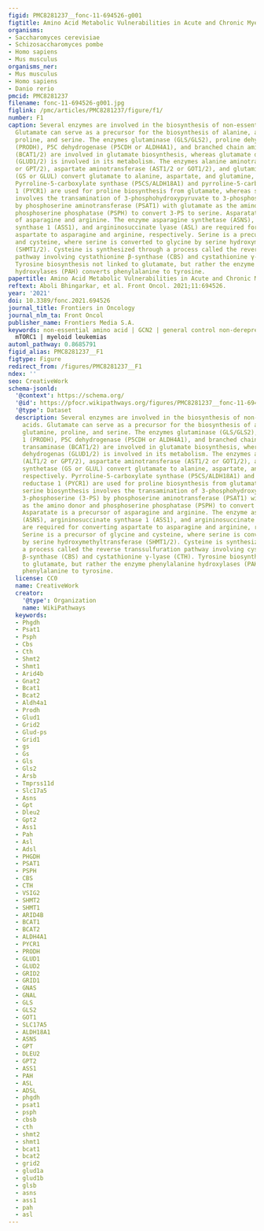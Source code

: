 ```yaml
---
figid: PMC8281237__fonc-11-694526-g001
figtitle: Amino Acid Metabolic Vulnerabilities in Acute and Chronic Myeloid Leukemias
organisms:
- Saccharomyces cerevisiae
- Schizosaccharomyces pombe
- Homo sapiens
- Mus musculus
organisms_ner:
- Mus musculus
- Homo sapiens
- Danio rerio
pmcid: PMC8281237
filename: fonc-11-694526-g001.jpg
figlink: /pmc/articles/PMC8281237/figure/f1/
number: F1
caption: Several enzymes are involved in the biosynthesis of non-essential amino acids.
  Glutamate can serve as a precursor for the biosynthesis of alanine, aspartate, glutamine,
  proline, and serine. The enzymes glutaminase (GLS/GLS2), proline dehydrogenase 1
  (PRODH), P5C dehydrogenase (P5CDH or ALDH4A1), and branched chain amino acid transaminase
  (BCAT1/2) are involved in glutamate biosynthesis, whereas glutamate dehydrogenas
  (GLUD1/2) is involved in its metabolism. The enzymes alanine aminotransaminase (ALT1/2
  or GPT/2), aspartate aminotransferase (AST1/2 or GOT1/2), and glutamine synthetase
  (GS or GLUL) convert glutamate to alanine, aspartate, and glutamine, respectively.
  Pyrroline-5-carboxylate synthase (P5CS/ALDH18A1) and pyrroline-5-carboxylate reductase
  1 (PYCR1) are used for proline biosynthesis from glutamate, whereas serine biosynthesis
  involves the transamination of 3-phosphohydroxypyruvate to 3-phosphoserine (3-PS)
  by phosphoserine aminotransferase (PSAT1) with glutamate as the amino donor and
  phosphoserine phosphatase (PSPH) to convert 3-PS to serine. Asparatate is a precursor
  of asparagine and arginine. The enzyme asparagine synthetase (ASNS), argininosuccinate
  synthase 1 (ASS1), and argininosuccinate lyase (ASL) are required for converting
  aspartate to asparagine and arginine, respectively. Serine is a precursor of glycine
  and cysteine, where serine is converted to glycine by serine hydroxymethyltransferase
  (SHMT1/2). Cysteine is synthesized through a process called the reverse transsulfuration
  pathway involving cystathionine β-synthase (CBS) and cystathionine γ-lyase (CTH).
  Tyrosine biosynthesis not linked to glutamate, but rather the enzyme phenylalanine
  hydroxylases (PAH) converts phenylalanine to tyrosine.
papertitle: Amino Acid Metabolic Vulnerabilities in Acute and Chronic Myeloid Leukemias.
reftext: Aboli Bhingarkar, et al. Front Oncol. 2021;11:694526.
year: '2021'
doi: 10.3389/fonc.2021.694526
journal_title: Frontiers in Oncology
journal_nlm_ta: Front Oncol
publisher_name: Frontiers Media S.A.
keywords: non-essential amino acid | GCN2 | general control non-derepressible 2 |
  mTORC1 | myeloid leukemias
automl_pathway: 0.8685791
figid_alias: PMC8281237__F1
figtype: Figure
redirect_from: /figures/PMC8281237__F1
ndex: ''
seo: CreativeWork
schema-jsonld:
  '@context': https://schema.org/
  '@id': https://pfocr.wikipathways.org/figures/PMC8281237__fonc-11-694526-g001.html
  '@type': Dataset
  description: Several enzymes are involved in the biosynthesis of non-essential amino
    acids. Glutamate can serve as a precursor for the biosynthesis of alanine, aspartate,
    glutamine, proline, and serine. The enzymes glutaminase (GLS/GLS2), proline dehydrogenase
    1 (PRODH), P5C dehydrogenase (P5CDH or ALDH4A1), and branched chain amino acid
    transaminase (BCAT1/2) are involved in glutamate biosynthesis, whereas glutamate
    dehydrogenas (GLUD1/2) is involved in its metabolism. The enzymes alanine aminotransaminase
    (ALT1/2 or GPT/2), aspartate aminotransferase (AST1/2 or GOT1/2), and glutamine
    synthetase (GS or GLUL) convert glutamate to alanine, aspartate, and glutamine,
    respectively. Pyrroline-5-carboxylate synthase (P5CS/ALDH18A1) and pyrroline-5-carboxylate
    reductase 1 (PYCR1) are used for proline biosynthesis from glutamate, whereas
    serine biosynthesis involves the transamination of 3-phosphohydroxypyruvate to
    3-phosphoserine (3-PS) by phosphoserine aminotransferase (PSAT1) with glutamate
    as the amino donor and phosphoserine phosphatase (PSPH) to convert 3-PS to serine.
    Asparatate is a precursor of asparagine and arginine. The enzyme asparagine synthetase
    (ASNS), argininosuccinate synthase 1 (ASS1), and argininosuccinate lyase (ASL)
    are required for converting aspartate to asparagine and arginine, respectively.
    Serine is a precursor of glycine and cysteine, where serine is converted to glycine
    by serine hydroxymethyltransferase (SHMT1/2). Cysteine is synthesized through
    a process called the reverse transsulfuration pathway involving cystathionine
    β-synthase (CBS) and cystathionine γ-lyase (CTH). Tyrosine biosynthesis not linked
    to glutamate, but rather the enzyme phenylalanine hydroxylases (PAH) converts
    phenylalanine to tyrosine.
  license: CC0
  name: CreativeWork
  creator:
    '@type': Organization
    name: WikiPathways
  keywords:
  - Phgdh
  - Psat1
  - Psph
  - Cbs
  - Cth
  - Shmt2
  - Shmt1
  - Arid4b
  - Gnat2
  - Bcat1
  - Bcat2
  - Aldh4a1
  - Prodh
  - Glud1
  - Grid2
  - Glud-ps
  - Grid1
  - gs
  - Gs
  - Gls
  - Gls2
  - Arsb
  - Tmprss11d
  - Slc17a5
  - Asns
  - Gpt
  - Dleu2
  - Gpt2
  - Ass1
  - Pah
  - Asl
  - Adsl
  - PHGDH
  - PSAT1
  - PSPH
  - CBS
  - CTH
  - VSIG2
  - SHMT2
  - SHMT1
  - ARID4B
  - BCAT1
  - BCAT2
  - ALDH4A1
  - PYCR1
  - PRODH
  - GLUD1
  - GLUD2
  - GRID2
  - GRID1
  - GNAS
  - GNAL
  - GLS
  - GLS2
  - GOT1
  - SLC17A5
  - ALDH18A1
  - ASNS
  - GPT
  - DLEU2
  - GPT2
  - ASS1
  - PAH
  - ASL
  - ADSL
  - phgdh
  - psat1
  - psph
  - cbsb
  - cth
  - shmt2
  - shmt1
  - bcat1
  - bcat2
  - grid2
  - glud1a
  - glud1b
  - glsb
  - asns
  - ass1
  - pah
  - asl
---
```

